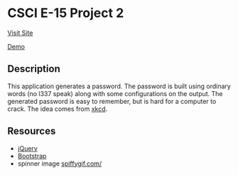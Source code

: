 # CSCI E-15 Project 2

[Visit Site](http://p2.scottpullen.me)

[Demo](http://)

## Description
This application generates a password. The password is built using ordinary words (no l337 speak) along with some configurations on the output. The generated password is easy to remember, but is hard for a computer to crack. The idea comes from [xkcd](http://xkcd.com/936/).

## Resources
- [jQuery](http://jquery.com)
- [Bootstrap](http://getbootstrap.com)
- spinner image [spiffygif.com/](http://spiffygif.com/)